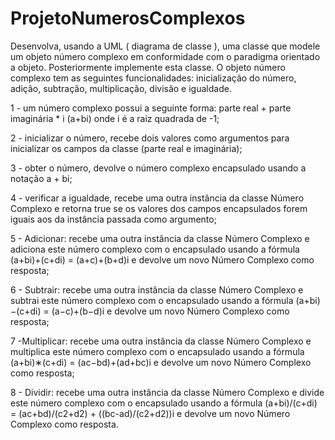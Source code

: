 # ProjetoNumerosComplexos
Desenvolva, usando a UML ( diagrama de classe ), uma classe que modele um objeto número
complexo em conformidade com o paradigma orientado a objeto. Posteriormente implemente esta classe. O objeto número complexo tem as seguintes funcionalidades: inicialização do número, adição, subtração, multiplicação, divisão e igualdade.

1 - um número complexo possui a seguinte forma: parte real + parte imaginária * i (a+bi) onde i é a raiz quadrada de -1; 

2 -  inicializar o número, recebe dois valores como argumentos para inicializar os campos da classe (parte real e imaginária);

3 - obter o número, devolve o número complexo encapsulado usando a notação a + bi;

4 - verificar a igualdade, recebe uma outra instância da classe Número Complexo e retorna true se os valores dos campos encapsulados forem iguais aos da instância passada
como argumento;

5 - Adicionar: recebe uma outra instância da classe Número Complexo e adiciona este número complexo com o encapsulado usando a fórmula (a+bi)+(c+di) = (a+c)+(b+d)i e devolve um novo Número Complexo como resposta;

6 - Subtrair: recebe uma outra instância da classe Número Complexo e subtrai este número complexo com o encapsulado usando a fórmula (a+bi)−(c+di) = (a−c)+(b−d)i e devolve um novo Número Complexo como resposta;

7 -Multiplicar: recebe uma outra instância da classe Número Complexo e multiplica este número complexo com o encapsulado usando a fórmula (a+bi)∗(c+di) = (ac−bd)+(ad+bc)i e devolve um novo Número Complexo como resposta;

8 - Dividir:  recebe uma outra instância da classe Número Complexo e divide este número complexo com o encapsulado usando a fórmula (a+bi)/(c+di) = (ac+bd)/(c2+d2) + ((bc-ad)/(c2+d2))i e devolve um novo Número Complexo como resposta.
